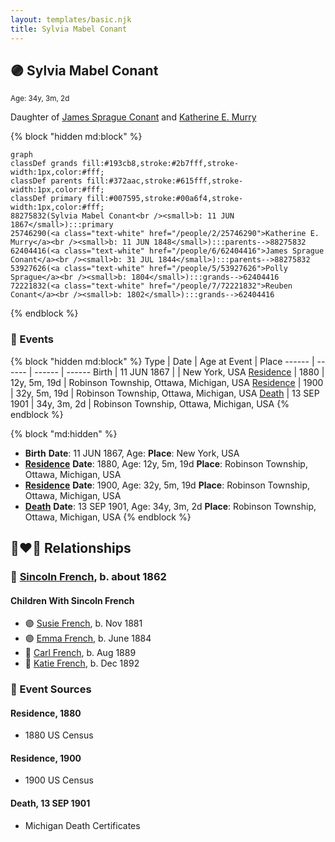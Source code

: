 ```yaml
---
layout: templates/basic.njk
title: Sylvia Mabel Conant
---
```

## 🟣 Sylvia Mabel Conant
<small>Age: 34y, 3m, 2d</small>

Daughter of [James Sprague Conant](/people/6/62404416) and [Katherine E. Murry](/people/2/25746290)

{% block "hidden md:block" %}
```mermaid
graph
classDef grands fill:#193cb8,stroke:#2b7fff,stroke-width:1px,color:#fff;
classDef parents fill:#372aac,stroke:#615fff,stroke-width:1px,color:#fff;
classDef primary fill:#007595,stroke:#00a6f4,stroke-width:1px,color:#fff;
88275832(Sylvia Mabel Conant<br /><small>b: 11 JUN 1867</small>):::primary
25746290(<a class="text-white" href="/people/2/25746290">Katherine E. Murry</a><br /><small>b: 11 JUN 1848</small>):::parents-->88275832
62404416(<a class="text-white" href="/people/6/62404416">James Sprague Conant</a><br /><small>b: 31 JUL 1844</small>):::parents-->88275832
53927626(<a class="text-white" href="/people/5/53927626">Polly Sprague</a><br /><small>b: 1804</small>):::grands-->62404416
72221832(<a class="text-white" href="/people/7/72221832">Reuben Conant</a><br /><small>b: 1802</small>):::grands-->62404416
```
{% endblock %}

### 📆 Events

{% block "hidden md:block" %}
Type | Date | Age at Event | Place
------ | ------ | ------ | ------
Birth | 11 JUN 1867 |  | New York, USA
[Residence](#event-event-0) | 1880 | 12y, 5m, 19d | Robinson Township, Ottawa, Michigan, USA
[Residence](#event-event-1) | 1900 | 32y, 5m, 19d | Robinson Township, Ottawa, Michigan, USA
[Death](#event-event-5) | 13 SEP 1901 | 34y, 3m, 2d | Robinson Township, Ottawa, Michigan, USA
{% endblock %}

{% block "md:hidden" %}
- **Birth**
**Date**: 11 JUN 1867, Age:
**Place**: New York, USA
- **[Residence](#event-event-0)**
**Date**: 1880, Age: 12y, 5m, 19d
**Place**: Robinson Township, Ottawa, Michigan, USA
- **[Residence](#event-event-1)**
**Date**: 1900, Age: 32y, 5m, 19d
**Place**: Robinson Township, Ottawa, Michigan, USA
- **[Death](#event-event-5)**
**Date**: 13 SEP 1901, Age: 34y, 3m, 2d
**Place**: Robinson Township, Ottawa, Michigan, USA
{% endblock %}

## 👩‍❤️‍👨 Relationships

### 🔵 [Sincoln French](/people/6/69338120), b. about 1862

#### Children With Sincoln French
* 🟣 [Susie French](/people/1/14699520), b. Nov 1881
* 🟣 [Emma French](/people/4/42805740), b. June 1884
* 🔵 [Carl French](/people/5/56637000), b. Aug 1889
* 🔵 [Katie French](/people/2/2635370), b. Dec 1892
### 📰 Event Sources

#### <a id="event-event-0"></a> Residence, 1880
* 1880 US Census

#### <a id="event-event-1"></a> Residence, 1900
* 1900 US Census

#### <a id="event-event-5"></a> Death, 13 SEP 1901
* Michigan Death Certificates
